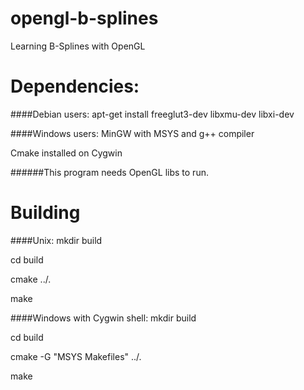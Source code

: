 opengl-b-splines
================

Learning B-Splines with OpenGL


Dependencies:
================
####Debian users:
apt-get install freeglut3-dev libxmu-dev libxi-dev

####Windows users:
MinGW with MSYS and g++ compiler

Cmake installed on Cygwin

######This program needs OpenGL libs to run.


Building
========
####Unix:
mkdir build

cd build

cmake ../.

make

####Windows with Cygwin shell:
mkdir build

cd build

cmake -G "MSYS Makefiles" ../.

make